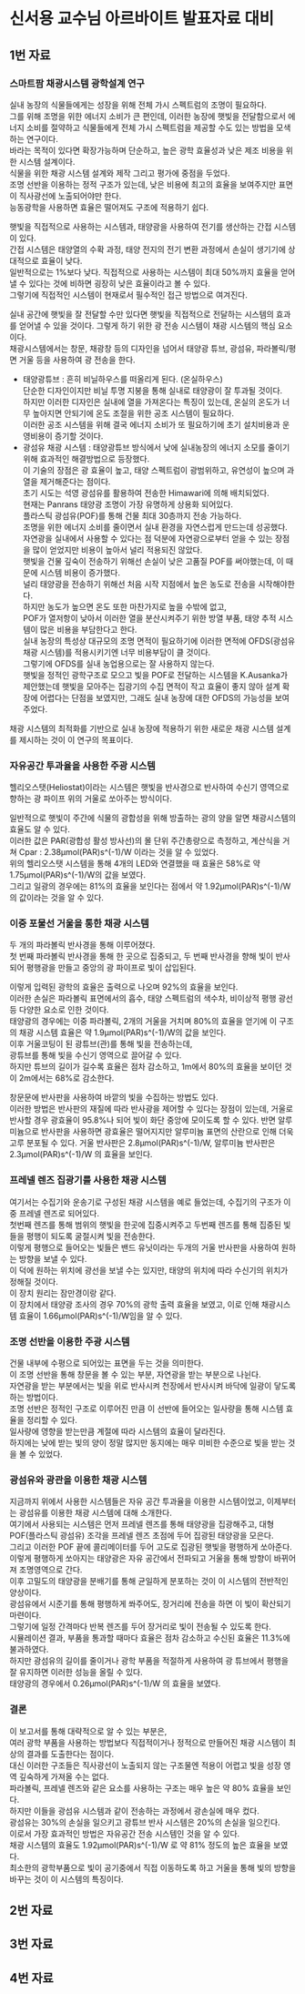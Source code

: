 # 신서용 교수님 아르바이트 발표자료 대비
## 1번 자료  
### 스마트팜 채광시스템 광학설계 연구  
실내 농장의 식물들에게는 성장을 위해 전체 가시 스펙트럼의 조명이 필요하다.  
그를 위해 조명을 위한 에너지 소비가 큰 편인데, 이러한 농장에 햇빛을 전달함으로서 에너지 소비를 절약하고 식물들에게 전체 가시 스펙트럼을 제공할 수도 있는 방법을 모색하는 연구이다.  
바라는 목적이 있다면 확장가능하며 단순하고, 높은 광학 효율성과 낮은 제조 비용을 위한 시스템 설계이다.  
식물을 위한 채광 시스템 설계와 제작 그리고 평가에 중점을 두었다.  
조명 선반을 이용하는 정적 구조가 있는데, 낮은 비용에 최고의 효율을 보여주지만 표면이 직사광선에 노출되어야만 한다.  
능동광학을 사용하면 효율은 떨어져도 구조에 적용하기 쉽다.  

햇빛을 직접적으로 사용하는 시스템과, 태양광을 사용하여 전기를 생산하는 간접 시스템이 있다.  
간접 시스템은 태양열의 수확 과정, 태양 전지의 전기 변환 과정에서 손실이 생기기에 상대적으로 효율이 낮다.  
일반적으로는 1%보다 낮다. 직접적으로 사용하는 시스템이 최대 50%까지 효율을 얻어낼 수 있다는 것에 비하면 굉장히 낮은 효율이라고 볼 수 있다.  
그렇기에 직접적인 시스템이 현재로서 필수적인 접근 방법으로 여겨진다.  

실내 공간에 햇빛을 잘 전달할 수만 있다면 햇빛을 직접적으로 전달하는 시스템의 효과를 얻어낼 수 있을 것이다.
그렇게 하기 위한 광 전송 시스템이 채광 시스템의 핵심 요소이다.  
채광시스템에서는 창문, 채광창 등의 디자인을 넘어서 태양광 튜브, 광섬유, 파라볼릭/평면 거울 등을 사용하여 광 전송을 한다.  
- 태양광튜브 : 흔히 비닐하우스를 떠올리게 된다. (온실하우스)  
단순한 디자인이지만 비닐 투명 지붕을 통해 실내로 태양광이 잘 투과될 것이다.  
하지만 이러한 디자인은 실내에 열을 가져온다는 특징이 있는데, 온실의 온도가 너무 높아지면 안되기에 온도 조절을 위한 공조 시스템이 필요하다.  
이러한 공조 시스템을 위해 결국 에너지 소비가 또 필요하기에 초기 설치비용과 운영비용이 증기할 것이다.  
- 광섬유 채광 시스템 : 태양광튜브 방식에서 낮에 실내농장의 에너지 소모를 줄이기 위해 효과적인 해결방법으로 등장했다.  
이 기술의 장점은 광 효율이 높고, 태양 스펙트럼이 광범위하고, 유연성이 높으며 과열을 제거해준다는 점이다.  
초기 시도는 석영 광섬유를 활용하여 전송한 Himawari에 의해 배치되었다.  
현재는 Panrans 태양광 조명이 가장 유명하게 상용화 되어있다.  
플라스틱 광섬유(POF)를 통해 건물 최대 30층까지 전송 가능하다.  
조명을 위한 에너지 소비를 줄이면서 실내 환경을 자연스럽게 만드는데 성공했다.  
자연광을 실내에서 사용할 수 있다는 점 덕분에 자연광으로부터 얻을 수 있는 장점을 많이 얻었지만 비용이 높아서 널리 적용되진 않았다.  
햇빛을 건물 깊숙이 전송하기 위해선 손실이 낮은 고품질 POF를 써야했는데, 이 때문에 시스템 비용이 증가했다.  
널리 태양광을 전송하기 위해선 처음 시작 지점에서 높은 농도로 전송을 시작해야한다.  
하지만 농도가 높으면 온도 또한 마찬가지로 높을 수밖에 없고,  
POF가 열저항이 낮아서 이러한 열을 분산시켜주기 위한 방열 부품, 태양 추적 시스템이 많은 비용을 부담한다고 한다.  
실내 농장의 특성상 대규모의 조명 면적이 필요하기에 이러한 면적에 OFDS(광섬유 채광 시스템)를 적용시키기엔 너무 비용부담이 클 것이다.  
그렇기에 OFDS를 실내 농업용으로는 잘 사용하지 않는다.  
햇빛을 정적인 광학구조로 모으고 빛을 POF로 전달하는 시스템을 K.Ausanka가 제안했는데 햇빛을 모아주는 집광기의 수집 면적이 작고 효율이 좋지 않아 설계 확장에 어렵다는 단점을 보였지만, 그래도 실내 농장에 대한 OFDS의 가능성을 보여주었다.  

채광 시스템의 최적화를 기반으로 실내 농장에 적용하기 위한 새로운 채광 시스템 설계를 제시하는 것이 이 연구의 목표이다.  

### 자유공간 투과율을 사용한 주광 시스템  
헬리오스탯(Heliostat)이라는 시스템은 햇빛을 반사경으로 반사하여 수신기 영역으로 향하는 광 파이프 위의 거울로 쏘아주는 방식이다.  

일반적으로 햇빛이 주간에 식물의 광합성을 위해 방출하는 광의 양을 알면 채광시스템의 효율도 알 수 있다.  
이러한 값은 PAR(광합성 활성 방사선)의 몰 단위 주간총량으로 측정하고, 계산식을 거쳐 Cpar : 2.38µmol(PAR)s^(-1)/W 이라는 것을 알 수 있었다.  
위의 헬리오스탯 시스템을 통해 4개의 LED와 연결했을 때 효율은 58%로 약 1.75µmol(PAR)s^(-1)/W의 값을 보였다.  
그리고 일광의 경우에는 81%의 효율을 보인다는 점에서 약 1.92µmol(PAR)s^(-1)/W의 값이라는 것을 알 수 있다.  

### 이중 포물선 거울을 통한 채광 시스템  
두 개의 파라볼릭 반사경을 통해 이루어졌다.  
첫 번째 파라볼릭 반사경을 통해 한 곳으로 집중되고, 두 번째 반사경을 향해 빛이 반사되어 평행광을 만들고 중앙의 광 파이프로 빛이 삽입된다.  

이렇게 입력된 광학의 효율은 출력으로 나오며 92%의 효율을 보인다.  
이러한 손실은 파라볼릭 표면에서의 흡수, 태양 스펙트럼의 색수차, 비이상적 평행 광선 등 다양한 요소로 인한 것이다.  
태양광의 경우에는 이중 파라볼릭, 2개의 거울을 거치며 80%의 효율을 얻기에 이 구조의 채광 시스템 효율은 약 1.9µmol(PAR)s^(-1)/W의 값을 보인다.  
이후 거울코팅이 된 광튜브(관)를 통해 빛을 전송하는데,  
광튜브를 통해 빛을 수신기 영역으로 끌어갈 수 있다.  
하지만 튜브의 길이가 길수록 효율은 점차 감소하고, 1m에서 80%의 효율을 보이던 것이 2m에서는 68%로 감소한다.  

창문문에 반사판을 사용하여 바깥의 빛을 수집하는 방법도 있다.  
이러한 방법은 반사판의 재질에 따라 반사광을 제어할 수 있다는 장점이 있는데, 거울로 반사할 경우 광효율이 95.8%나 되어 빛이 화단 중앙에 모이도록 할 수 있다.
반면 알루미늄으로 반사판을 사용하면 광효율은 떨어지지만 알루미늄 표면의 산란으로 인해 더욱 고루 분포될 수 있다.
거울 반사판은 2.8µmol(PAR)s^(-1)/W, 알루미늄 반사판은 2.3µmol(PAR)s^(-1)/W 의 효율을 보인다.  

### 프레넬 렌즈 집광기를 사용한 채광 시스템
여기서는 수집기와 운송기로 구성된 채광 시스템을 예로 들었는데, 수집기의 구조가 이중 프레넬 렌즈로 되어있다.  
첫번째 렌즈를 통해 범위의 햇빛을 한곳에 집중시켜주고 두번째 렌즈를 통해 집중된 빛들을 평행이 되도록 굴절시켜 빛을 전송한다.  
이렇게 평행으로 들어오는 빛들은 밴드 유닛이라는 두개의 거울 반사판을 사용하여 원하는 방향을 보낼 수 있다.  
이 덕에 원하는 위치에 광선을 보낼 수는 있지만, 태양의 위치에 따라 수신기의 위치가 정해질 것이다.  
이 장치 원리는 잠만경이랑 같다.  
이 장치에서 태양광 조사의 경우 70%의 광학 출력 효율을 보였고, 이로 인해 채광시스템 효율이 1.66µmol(PAR)s^(-1)/W임을 알 수 있다.  

### 조명 선반을 이용한 주광 시스템  
건물 내부에 수평으로 되어있는 표면을 두는 것을 의미한다.  
이 조명 선반을 통해 창문을 볼 수 있는 부분, 자연광을 받는 부분으로 나뉜다.  
자연광을 받는 부분에서는 빛을 위로 반사시켜 천장에서 반사시켜 바닥에 일광이 닿도록 하는 방법이다.  
조명 선반은 정적인 구조로 이루어진 만큼 이 선반에 들어오는 일사량을 통해 시스템 효율을 정리할 수 있다.  
일사량에 영향을 받는만큼 계절에 따라 시스템의 효율이 달라진다.  
하지에는 낮에 받는 빛의 양이 정말 많지만 동지에는 매우 미비한 수준으로 빛을 받는 것을 볼 수 있었다.  

### 광섬유와 광관을 이용한 채광 시스템  
지금까지 위에서 사용한 시스템들은 자유 공간 투과율을 이용한 시스템이었고, 이제부터는 광섬유를 이용한 채광 시스템에 대해 소개한다.  
여기에서 사용되는 시스템은 먼저 프레넬 렌즈를 통해 태양광을 집광해주고, 대형 POF(플라스틱 광섬유) 조각을 프레넬 렌즈 초점에 두어 집광된 태양광을 모은다.  
그리고 이러한 POF 끝에 콜리메이터를 두어 고도로 집광된 햇빛을 평행하게 쏘아준다.  
이렇게 평행하게 쏘아지는 태양광은 자유 공간에서 전파되고 거울을 통해 방향이 바뀌어져 조명영역으로 간다.  
이후 고밀도의 태양광을 분배기를 통해 균일하게 분포하는 것이 이 시스템의 전반적인 양상이다.  
광섬유에서 시준기를 통해 평행하게 쏴주어도, 장거리에 전송을 하면 이 빛이 확산되기 마련이다.  
그렇기에 일정 간격마다 반복 렌즈를 두어 장거리로 빛이 전송될 수 있도록 한다.  
시뮬레이션 결과, 부품을 통과할 때마다 효율은 점차 감소하고 수신된 효율은 11.3%에 불과하였다.  
하지만 광섬유의 길이를 줄이거나 광학 부품을 적절하게 사용하여 광 튜브에서 평행을 잘 유지하면 이러한 성능을 올릴 수 있다.  
태양광의 경우에서 0.26µmol(PAR)s^(-1)/W 의 효율을 보였다.  

### 결론  
이 보고서를 통해 대략적으로 알 수 있는 부분은,  
여러 광학 부품을 사용하는 방법보다 직접적이거나 정적으로 만들어진 채광 시스템이 최상의 결과를 도출한다는 점이다.  
대신 이러한 구조들은 직사광선이 노출되지 않는 구조물엔 적용이 어렵고 빛을 성장 영역 깊숙하게 가져올 수는 없다.  
파라볼릭, 프레넬 렌즈와 같은 요소를 사용하는 구조는 매우 높은 약 80% 효율을 보인다.  
하지만 이들을 광섬유 시스템과 같이 전송하는 과정에서 광손실에 매우 컸다.  
광섬유는 30%의 손실을 일으키고 광튜브 반사 시스템은 20%의 손실을 일으킨다.  
이로서 가장 효과적인 방법은 자유공간 전송 시스템인 것을 알 수 있다.  
채광 시스템의 효율도 1.92µmol(PAR)s^(-1)/W 로 약 81% 정도의 높은 효율을 보였다.  
최소한의 광학부품으로 빛이 공기중에서 직접 이동하도록 하고 거울을 통해 빛의 방향을 바꾸는 것이 이 시스템의 특징이다.  

## 2번 자료  



## 3번 자료  


## 4번 자료  
